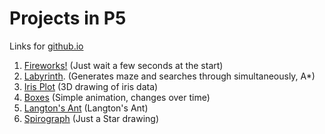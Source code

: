 # Projects in P5
Links for [github.io](https://xtry333.github.io/p5jsprojects/)
1. [Fireworks!](./fireworks/) (Just wait a few seconds at the start)
2. [Labyrinth](./labyrinth/). (Generates maze and searches through simultaneously, A*)
3. [Iris Plot](./iris-plot/) (3D drawing of iris data)
4. [Boxes](./boxes/) (Simple animation, changes over time)
5. [Langton's Ant](./theant/) (Langton's Ant)
6. [Spirograph](./spirograph/) (Just a Star drawing)